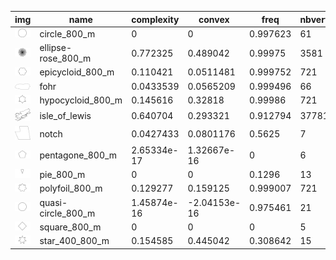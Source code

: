 | img                                  | name               |   complexity |       convex |     freq |   nbvertices |   notches |    perimeter |
|--------------------------------------|--------------------|--------------|--------------|----------|--------------|-----------|--------------|
| ![](./images/circle_800_m.png)       | circle_800_m       |  0           |  0           | 0.997623 |           61 |  0.482759 |  7647.75     |
| ![](./images/ellipse-rose_800_m.png) | ellipse-rose_800_m |  0.772325    |  0.489042    | 0.99975  |         3581 |  0.49441  | 48537.1      |
| ![](./images/epicycloid_800_m.png)   | epicycloid_800_m   |  0.110421    |  0.0511481   | 0.999752 |          721 |  0.494429 |  8504.67     |
| ![](./images/fohr.png)               | fohr               |  0.0433539   |  0.0565209   | 0.999496 |           66 |  0.507937 |     0.49061  |
| ![](./images/hypocycloid_800_m.png)  | hypocycloid_800_m  |  0.145616    |  0.32818     | 0.99986  |          721 |  0.495822 |  8099.99     |
| ![](./images/isle_of_lewis.png)      | isle_of_lewis      |  0.640704    |  0.293321    | 0.912794 |        37781 |  0.394409 |    13.7218   |
| ![](./images/notch.png)              | notch              |  0.0427433   |  0.0801176   | 0.5625   |            7 |  0.25     |     0.727923 |
| ![](./images/pentagone_800_m.png)    | pentagone_800_m    |  2.65334e-17 |  1.32667e-16 | 0        |            6 |  0        |  7141.68     |
| ![](./images/pie_800_m.png)          | pie_800_m          |  0           |  0           | 0.1296   |           13 |  0.9      |  3279.95     |
| ![](./images/polyfoil_800_m.png)     | polyfoil_800_m     |  0.129277    |  0.159125    | 0.999007 |          721 |  0.488858 |  8447.36     |
| ![](./images/quasi-circle_800_m.png) | quasi-circle_800_m |  1.45874e-16 | -2.04153e-16 | 0.975461 |           21 |  0.444444 |  7602.81     |
| ![](./images/square_800_m.png)       | square_800_m       |  0           |  0           | 0        |            5 |  0        |  6873.16     |
| ![](./images/star_400_800_m.png)     | star_400_800_m     |  0.154585    |  0.445042    | 0.308642 |           15 |  0.166667 | 10049.4      |